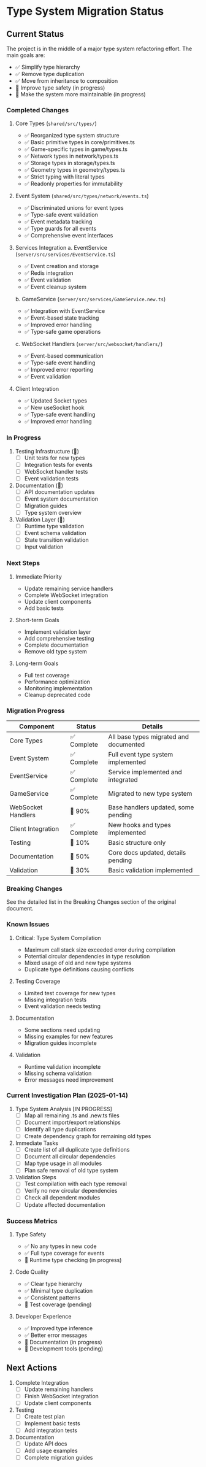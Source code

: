 # Type System Migration Status

## Current Status

The project is in the middle of a major type system refactoring effort. The main goals are:
- ✅ Simplify type hierarchy
- ✅ Remove type duplication
- ✅ Move from inheritance to composition
- 🔄 Improve type safety (in progress)
- 🔄 Make the system more maintainable (in progress)

### Completed Changes

1. Core Types (`shared/src/types/`)
   - ✅ Reorganized type system structure
   - ✅ Basic primitive types in core/primitives.ts
   - ✅ Game-specific types in game/types.ts
   - ✅ Network types in network/types.ts
   - ✅ Storage types in storage/types.ts
   - ✅ Geometry types in geometry/types.ts
   - ✅ Strict typing with literal types
   - ✅ Readonly properties for immutability

2. Event System (`shared/src/types/network/events.ts`)
   - ✅ Discriminated unions for event types
   - ✅ Type-safe event validation
   - ✅ Event metadata tracking
   - ✅ Type guards for all events
   - ✅ Comprehensive event interfaces

3. Services Integration
   a. EventService (`server/src/services/EventService.ts`)
      - ✅ Event creation and storage
      - ✅ Redis integration
      - ✅ Event validation
      - ✅ Event cleanup system

   b. GameService (`server/src/services/GameService.new.ts`)
      - ✅ Integration with EventService
      - ✅ Event-based state tracking
      - ✅ Improved error handling
      - ✅ Type-safe game operations

   c. WebSocket Handlers (`server/src/websocket/handlers/`)
      - ✅ Event-based communication
      - ✅ Type-safe event handling
      - ✅ Improved error reporting
      - ✅ Event validation

4. Client Integration
   - ✅ Updated Socket types
   - ✅ New useSocket hook
   - ✅ Type-safe event handling
   - ✅ Improved error handling

### In Progress

1. Testing Infrastructure (🔄)
   - [ ] Unit tests for new types
   - [ ] Integration tests for events
   - [ ] WebSocket handler tests
   - [ ] Event validation tests

2. Documentation (🔄)
   - [ ] API documentation updates
   - [ ] Event system documentation
   - [ ] Migration guides
   - [ ] Type system overview

3. Validation Layer (🔄)
   - [ ] Runtime type validation
   - [ ] Event schema validation
   - [ ] State transition validation
   - [ ] Input validation

### Next Steps

1. Immediate Priority
   - Update remaining service handlers
   - Complete WebSocket integration
   - Update client components
   - Add basic tests

2. Short-term Goals
   - Implement validation layer
   - Add comprehensive testing
   - Complete documentation
   - Remove old type system

3. Long-term Goals
   - Full test coverage
   - Performance optimization
   - Monitoring implementation
   - Cleanup deprecated code

### Migration Progress

| Component            | Status      | Details                                    |
|---------------------|-------------|-------------------------------------------|
| Core Types          | ✅ Complete  | All base types migrated and documented    |
| Event System        | ✅ Complete  | Full event type system implemented        |
| EventService        | ✅ Complete  | Service implemented and integrated        |
| GameService         | ✅ Complete  | Migrated to new type system              |
| WebSocket Handlers  | 🔄 90%      | Base handlers updated, some pending       |
| Client Integration  | ✅ Complete  | New hooks and types implemented          |
| Testing            | 🔄 10%      | Basic structure only                      |
| Documentation      | 🔄 50%      | Core docs updated, details pending        |
| Validation         | 🔄 30%      | Basic validation implemented              |

### Breaking Changes

See the detailed list in the Breaking Changes section of the original document.

### Known Issues

1. Critical: Type System Compilation
   - Maximum call stack size exceeded error during compilation
   - Potential circular dependencies in type resolution
   - Mixed usage of old and new type systems
   - Duplicate type definitions causing conflicts

2. Testing Coverage
   - Limited test coverage for new types
   - Missing integration tests
   - Event validation needs testing

3. Documentation
   - Some sections need updating
   - Missing examples for new features
   - Migration guides incomplete

4. Validation
   - Runtime validation incomplete
   - Missing schema validation
   - Error messages need improvement

### Current Investigation Plan (2025-01-14)

1. Type System Analysis [IN PROGRESS]
   - [ ] Map all remaining .ts and .new.ts files
   - [ ] Document import/export relationships
   - [ ] Identify all type duplications
   - [ ] Create dependency graph for remaining old types

2. Immediate Tasks
   - [ ] Create list of all duplicate type definitions
   - [ ] Document all circular dependencies
   - [ ] Map type usage in all modules
   - [ ] Plan safe removal of old type system

3. Validation Steps
   - [ ] Test compilation with each type removal
   - [ ] Verify no new circular dependencies
   - [ ] Check all dependent modules
   - [ ] Update affected documentation

### Success Metrics

1. Type Safety
   - ✅ No any types in new code
   - ✅ Full type coverage for events
   - 🔄 Runtime type checking (in progress)

2. Code Quality
   - ✅ Clear type hierarchy
   - ✅ Minimal type duplication
   - ✅ Consistent patterns
   - 🔄 Test coverage (pending)

3. Developer Experience
   - ✅ Improved type inference
   - ✅ Better error messages
   - 🔄 Documentation (in progress)
   - 🔄 Development tools (pending)

## Next Actions

1. Complete Integration
   - [ ] Update remaining handlers
   - [ ] Finish WebSocket integration
   - [ ] Update client components

2. Testing
   - [ ] Create test plan
   - [ ] Implement basic tests
   - [ ] Add integration tests

3. Documentation
   - [ ] Update API docs
   - [ ] Add usage examples
   - [ ] Complete migration guides